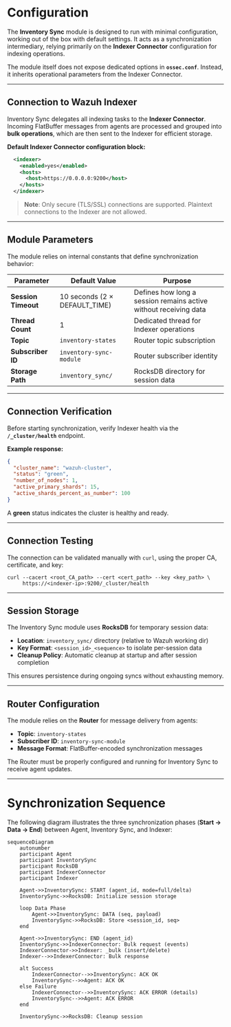 # Configuration

The **Inventory Sync** module is designed to run with minimal configuration, working out of the box with default settings. It acts as a synchronization intermediary, relying primarily on the **Indexer Connector** configuration for indexing operations.

The module itself does not expose dedicated options in **`ossec.conf`**. Instead, it inherits operational parameters from the Indexer Connector.

---

## Connection to Wazuh Indexer

Inventory Sync delegates all indexing tasks to the **Indexer Connector**.
Incoming FlatBuffer messages from agents are processed and grouped into **bulk operations**, which are then sent to the Indexer for efficient storage.

**Default Indexer Connector configuration block:**

```xml
  <indexer>
    <enabled>yes</enabled>
    <hosts>
      <host>https://0.0.0.0:9200</host>
    </hosts>
  </indexer>
```

> **Note**: Only secure (TLS/SSL) connections are supported. Plaintext connections to the Indexer are not allowed.

---

## Module Parameters

The module relies on internal constants that define synchronization behavior:

| Parameter           | Default Value                  | Purpose                                                          |
| ------------------- | ------------------------------ | ---------------------------------------------------------------- |
| **Session Timeout** | 10 seconds (2 × DEFAULT\_TIME) | Defines how long a session remains active without receiving data |
| **Thread Count**    | 1                              | Dedicated thread for Indexer operations                          |
| **Topic**           | `inventory-states`             | Router topic subscription                                        |
| **Subscriber ID**   | `inventory-sync-module`        | Router subscriber identity                                       |
| **Storage Path**    | `inventory_sync/`              | RocksDB directory for session data                               |

---

## Connection Verification

Before starting synchronization, verify Indexer health via the **`/_cluster/health`** endpoint.

**Example response:**

```json
{
  "cluster_name": "wazuh-cluster",
  "status": "green",
  "number_of_nodes": 1,
  "active_primary_shards": 15,
  "active_shards_percent_as_number": 100
}
```

A **green** status indicates the cluster is healthy and ready.

---

## Connection Testing

The connection can be validated manually with `curl`, using the proper CA, certificate, and key:

```console
curl --cacert <root_CA_path> --cert <cert_path> --key <key_path> \
     https://<indexer-ip>:9200/_cluster/health
```

---

## Session Storage

The Inventory Sync module uses **RocksDB** for temporary session data:

* **Location**: `inventory_sync/` directory (relative to Wazuh working dir)
* **Key Format**: `<session_id>_<sequence>` to isolate per-session data
* **Cleanup Policy**: Automatic cleanup at startup and after session completion

This ensures persistence during ongoing syncs without exhausting memory.

---

## Router Configuration

The module relies on the **Router** for message delivery from agents:

* **Topic**: `inventory-states`
* **Subscriber ID**: `inventory-sync-module`
* **Message Format**: FlatBuffer-encoded synchronization messages

The Router must be properly configured and running for Inventory Sync to receive agent updates.

---

# Synchronization Sequence

The following diagram illustrates the three synchronization phases (**Start → Data → End**) between Agent, Inventory Sync, and Indexer:

```mermaid
sequenceDiagram
    autonumber
    participant Agent
    participant InventorySync
    participant RocksDB
    participant IndexerConnector
    participant Indexer

    Agent->>InventorySync: START (agent_id, mode=full/delta)
    InventorySync->>RocksDB: Initialize session storage

    loop Data Phase
        Agent->>InventorySync: DATA (seq, payload)
        InventorySync->>RocksDB: Store <session_id, seq>
    end

    Agent->>InventorySync: END (agent_id)
    InventorySync->>IndexerConnector: Bulk request (events)
    IndexerConnector->>Indexer: _bulk (insert/delete)
    Indexer-->>IndexerConnector: Bulk response

    alt Success
        IndexerConnector-->>InventorySync: ACK OK
        InventorySync-->>Agent: ACK OK
    else Failure
        IndexerConnector-->>InventorySync: ACK ERROR (details)
        InventorySync-->>Agent: ACK ERROR
    end

    InventorySync->>RocksDB: Cleanup session
```